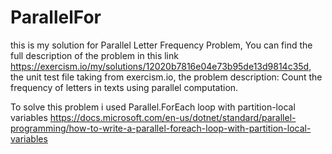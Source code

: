 # ParallelFor
this is my solution for Parallel Letter Frequency Problem, 
You can find the full description of the problem in this link 
https://exercism.io/my/solutions/12020b7816e04e73b95de13d9814c35d,
the unit test file taking from exercism.io,
the problem description: 
Count the frequency of letters in texts using parallel computation.


To solve this problem i used Parallel.ForEach loop with partition-local variables
https://docs.microsoft.com/en-us/dotnet/standard/parallel-programming/how-to-write-a-parallel-foreach-loop-with-partition-local-variables
